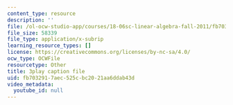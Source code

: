 ```yaml
---
content_type: resource
description: ''
file: /ol-ocw-studio-app/courses/18-06sc-linear-algebra-fall-2011/fb7032917aec525cbc2021aa6ddab43d_IZqwi0wJovM.vtt
file_size: 58339
file_type: application/x-subrip
learning_resource_types: []
license: https://creativecommons.org/licenses/by-nc-sa/4.0/
ocw_type: OCWFile
resourcetype: Other
title: 3play caption file
uid: fb703291-7aec-525c-bc20-21aa6ddab43d
video_metadata:
  youtube_id: null
---
```

